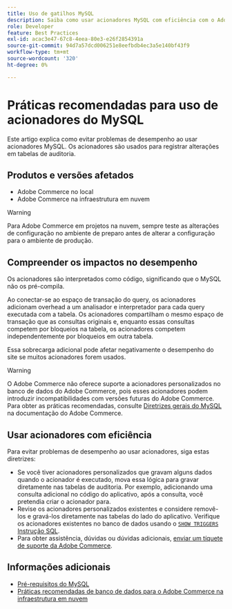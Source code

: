 ```yaml
---
title: Uso de gatilhos MySQL
description: Saiba como usar acionadores MySQL com eficiência com o Adobe Commerce.
role: Developer
feature: Best Practices
exl-id: acac3e47-67c8-4eea-80e3-e26f2854391a
source-git-commit: 94d7a57dcd006251e8eefbdb4ec3a5e140bf43f9
workflow-type: tm+mt
source-wordcount: '320'
ht-degree: 0%

---
```


# Práticas recomendadas para uso de acionadores do MySQL

Este artigo explica como evitar problemas de desempenho ao usar acionadores MySQL. Os acionadores são usados para registrar alterações em tabelas de auditoria.

## Produtos e versões afetados

- Adobe Commerce no local
- Adobe Commerce na infraestrutura em nuvem

>[!WARNING]
>
>Para Adobe Commerce em projetos na nuvem, sempre teste as alterações de configuração no ambiente de preparo antes de alterar a configuração para o ambiente de produção.

## Compreender os impactos no desempenho

Os acionadores são interpretados como código, significando que o MySQL não os pré-compila.

Ao conectar-se ao espaço de transação do query, os acionadores adicionam overhead a um analisador e interpretador para cada query executada com a tabela. Os acionadores compartilham o mesmo espaço de transação que as consultas originais e, enquanto essas consultas competem por bloqueios na tabela, os acionadores competem independentemente por bloqueios em outra tabela.

Essa sobrecarga adicional pode afetar negativamente o desempenho do site se muitos acionadores forem usados.

>[!WARNING]
>
>O Adobe Commerce não oferece suporte a acionadores personalizados no banco de dados do Adobe Commerce, pois esses acionadores podem introduzir incompatibilidades com versões futuras do Adobe Commerce. Para obter as práticas recomendadas, consulte [Diretrizes gerais do MySQL](../../../installation/prerequisites/database/mysql.md) na documentação do Adobe Commerce.

## Usar acionadores com eficiência

Para evitar problemas de desempenho ao usar acionadores, siga estas diretrizes:

- Se você tiver acionadores personalizados que gravam alguns dados quando o acionador é executado, mova essa lógica para gravar diretamente nas tabelas de auditoria. Por exemplo, adicionando uma consulta adicional no código do aplicativo, após a consulta, você pretendia criar o acionador para.
- Revise os acionadores personalizados existentes e considere removê-los e gravá-los diretamente nas tabelas do lado do aplicativo. Verifique os acionadores existentes no banco de dados usando o [`SHOW TRIGGERS` Instrução SQL](https://dev.mysql.com/doc/refman/8.0/en/show-triggers.html).
- Para obter assistência, dúvidas ou dúvidas adicionais, [enviar um tíquete de suporte da Adobe Commerce](https://experienceleague.adobe.com/docs/commerce-knowledge-base/kb/help-center-guide/magento-help-center-user-guide.html?#submit-ticket).

## Informações adicionais

- [Pré-requisitos do MySQL](../../../installation/prerequisites/database/mysql.md)
- [Práticas recomendadas de banco de dados para o Adobe Commerce na infraestrutura em nuvem](database-on-cloud.md)
